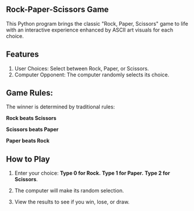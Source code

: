 ## Rock-Paper-Scissors Game
This Python program brings the classic "Rock, Paper, Scissors" game to life with an interactive experience enhanced by ASCII art visuals for each choice.

## Features
1) User Choices: Select between Rock, Paper, or Scissors.
2) Computer Opponent: The computer randomly selects its choice.
## Game Rules:
The winner is determined by traditional rules:

**Rock beats Scissors**

**Scissors beats Paper**

**Paper beats Rock**

## How to Play
1) Enter your choice:
**Type 0 for Rock.**
**Type 1 for Paper.**
**Type 2 for Scissors**.

2) The computer will make its random selection.
3) View the results to see if you win, lose, or draw.
